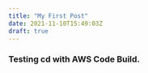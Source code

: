 ```yaml
---
title: "My First Post"
date: 2021-11-10T15:49:03Z
draft: true
---
```


### Testing cd with AWS Code Build.
